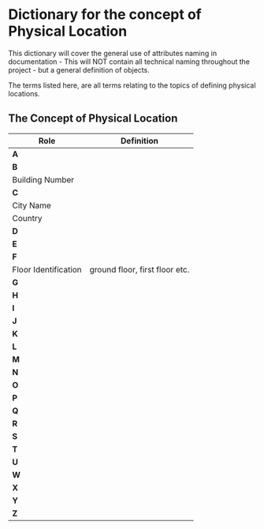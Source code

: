 # **Dictionary for the concept of Physical Location**

This dictionary will cover the general use of attributes naming in documentation - This will NOT contain all technical naming throughout the project - but a general definition of objects.

The terms listed here, are all terms relating to the topics of defining physical locations.

## **The Concept of Physical Location**

| Role   | Definition    |
|----------|-------------|
| **A** |   |
| **B** |   |
| Building Number |   |
| **C** |   |
| City Name |   |
| Country |   |
| **D** |   |
| **E** |   |
| **F** |   |
| Floor Identification |  ground floor, first floor etc. |
| **G** |   |
| **H** |   |
| **I** |   |
| **J** |   |
| **K** |   |
| **L** |   |
| **M** |   |
| **N** |   |
| **O** |   |
| **P** |   |
| **Q** |   |
| **R** |   |
| **S** |   |
| **T** |   |
| **U** |   |
| **W** |   |
| **X** |   |
| **Y** |   |
| **Z** |   |
